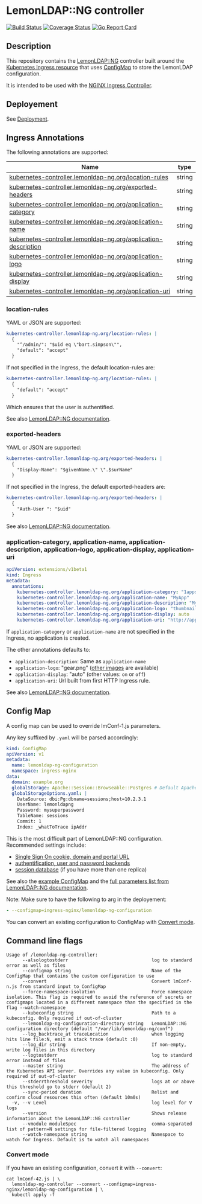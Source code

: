 # LemonLDAP::NG controller

[![Build Status](https://travis-ci.org/lemonldap-ng-controller/lemonldap-ng-controller.svg?branch=master)](https://travis-ci.org/lemonldap-ng-controller/lemonldap-ng-controller)
[![Coverage Status](https://coveralls.io/repos/github/lemonldap-ng-controller/lemonldap-ng-controller/badge.svg?branch=master)](https://coveralls.io/github/lemonldap-ng-controller/lemonldap-ng-controller?branch=master)
[![Go Report Card](https://goreportcard.com/badge/github.com/lemonldap-ng-controller/lemonldap-ng-controller)](https://goreportcard.com/report/github.com/lemonldap-ng-controller/lemonldap-ng-controller)

## Description

This repository contains the [LemonLDAP::NG](https://lemonldap-ng.org/) controller built around the [Kubernetes Ingress resource](http://kubernetes.io/docs/user-guide/ingress/) that uses [ConfigMap](https://kubernetes.io/docs/tasks/configure-pod-container/configmap/#understanding-configmaps) to store the LemonLDAP configuration.

It is intended to be used with the [NGINX Ingress Controller](https://github.com/kubernetes/ingress-nginx).

## Deployement

See [Deployment](deploy/README.md).

## Ingress Annotations

The following annotations are supported:

| Name                                                                          | type   |
|-------------------------------------------------------------------------------|--------|
|[kubernetes-controller.lemonldap-ng.org/location-rules](#location-rules)       | string |
|[kubernetes-controller.lemonldap-ng.org/exported-headers](#exported-headers)   | string |
|[kubernetes-controller.lemonldap-ng.org/application-category](#application)    | string |
|[kubernetes-controller.lemonldap-ng.org/application-name](#application)        | string |
|[kubernetes-controller.lemonldap-ng.org/application-description](#application) | string |
|[kubernetes-controller.lemonldap-ng.org/application-logo](#application)        | string |
|[kubernetes-controller.lemonldap-ng.org/application-display](#application)     | string |
|[kubernetes-controller.lemonldap-ng.org/application-uri](#application)         | string |

### location-rules

YAML or JSON are supported:

```yaml
kubernetes-controller.lemonldap-ng.org/location-rules: |
  {
    "^/admin/": "$uid eq \"bart.simpson\"",
    "default": "accept"
  }
```

If not specified in the Ingress, the default location-rules are:

```yaml
kubernetes-controller.lemonldap-ng.org/location-rules: |
  {
    "default": "accept"
  }
```

Which ensures that the user is authentified.

See also [LemonLDAP::NG documentation](https://www.lemonldap-ng.org/documentation/1.9/writingrulesand_headers#rules).

### exported-headers

YAML or JSON are supported:

```yaml
kubernetes-controller.lemonldap-ng.org/exported-headers: |
  {
    "Display-Name": "$givenName.\" \".$surName"
  }
```

If not specified in the Ingress, the default exported-headers are:

```yaml
kubernetes-controller.lemonldap-ng.org/exported-headers: |
  {
    "Auth-User ": "$uid"
  }
```

See also [LemonLDAP::NG documentation](https://www.lemonldap-ng.org/documentation/1.9/writingrulesand_headers#headers).

### <a name="application"></a>application-category, application-name, application-description, application-logo, application-display, application-uri

```yaml
apiVersion: extensions/v1beta1
kind: Ingress
metadata:
  annotations:
    kubernetes-controller.lemonldap-ng.org/application-category: "1apps"
    kubernetes-controller.lemonldap-ng.org/application-name: "MyApp"
    kubernetes-controller.lemonldap-ng.org/application-description: "My Application to do things"
    kubernetes-controller.lemonldap-ng.org/application-logo: "thumbnail.png"
    kubernetes-controller.lemonldap-ng.org/application-display: auto
    kubernetes-controller.lemonldap-ng.org/application-uri: "http://app.example.org/"
```

If `application-category` or `application-name` are not specified in the Ingress, no application is created.

The other annotations defaults to:
- `application-description`: Same as `application-name`
- `application-logo`: "gear.png" ([other images](https://gitlab.ow2.org/lemonldap-ng/lemonldap-ng/tree/v1.9/lemonldap-ng-portal/example/skins/common/apps) are available)
- `application-display`: "auto" (other values: `on` or `off`)
- `application-uri`: Url built from first HTTP Ingress rule.

See also [LemonLDAP::NG documentation](https://lemonldap-ng.org/documentation/1.9/portalmenu#categories_and_applications).

## Config Map

A config map can be used to override lmConf-1.js parameters.

Any key suffixed by `.yaml` will be parsed accordingly:

```yaml
kind: ConfigMap
apiVersion: v1
metadata:
  name: lemonldap-ng-configuration
  namespace: ingress-nginx
data:
  domain: example.org
  globalStorage: Apache::Session::Browseable::Postgres # Default Apache::Session::File
  globalStorageOptions.yaml: |
    DataSource: dbi:Pg:dbname=sessions;host=10.2.3.1
    UserName: lemonldapng
    Password: mysuperpassword
    TableName: sessions
    Commit: 1
    Index: _whatToTrace ipAddr
```

This is the most difficult part of LemonLDAP::NG configuration.
Recommended settings include:
- [Single Sign On cookie, domain and portal URL](https://lemonldap-ng.org/documentation/1.9/ssocookie)
- [authentification, user and password backends](https://lemonldap-ng.org/documentation/1.9/start#authentication_users_and_password_databases)
- [session database](https://lemonldap-ng.org/documentation/1.9/start#sessions_database) (if you have more than one replica)

See also the [example ConfigMap](deploy/llng-configmap.yaml) and the [full parameters list from LemonLDAP::NG documentation](https://lemonldap-ng.org/documentation/1.9/parameterlist).

Note: Make sure to have the following to arg in the deployement:
```yaml
- --configmap=ingress-nginx/lemonldap-ng-configuration
```

You can convert an existing configuration to ConfigMap with [Convert mode](#convert-mode).

## Command line flags

```
Usage of /lemonldap-ng-controller:
      --alsologtostderr                               log to standard error as well as files
      --configmap string                              Name of the ConfigMap that contains the custom configuration to use
      --convert                                       Convert lmConf-n.js from standard input to ConfigMap
      --force-namespace-isolation                     Force namespace isolation. This flag is required to avoid the reference of secrets or configmaps located in a different namespace than the specified in the flag --watch-namespace
      --kubeconfig string                             Path to a kubeconfig. Only required if out-of-cluster
      --lemonldap-ng-configuration-directory string   LemonLDAP::NG configuration directory (default "/var/lib/lemonldap-ng/conf")
      --log_backtrace_at traceLocation                when logging hits line file:N, emit a stack trace (default :0)
      --log_dir string                                If non-empty, write log files in this directory
      --logtostderr                                   log to standard error instead of files
      --master string                                 The address of the Kubernetes API server. Overrides any value in kubeconfig. Only required if out-of-cluster
      --stderrthreshold severity                      logs at or above this threshold go to stderr (default 2)
      --sync-period duration                          Relist and confirm cloud resources this often (default 10m0s)
  -v, --v Level                                       log level for V logs
      --version                                       Shows release information about the LemonLDAP::NG controller
      --vmodule moduleSpec                            comma-separated list of pattern=N settings for file-filtered logging
      --watch-namespace string                        Namespace to watch for Ingress. Default is to watch all namespaces
```

### Convert mode

If you have an existing configuration, convert it with `--convert`:

```
cat lmConf-42.js | \
  lemonldap-ng-controller --convert --configmap=ingress-nginx/lemonldap-ng-configuration | \
  kubectl apply -f
```
